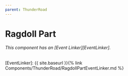 ```yaml
---
parent: ThunderRoad
---
```

# Ragdoll Part
###### This component has an [Event Linker][EventLinker].






[EventLinker]: {{ site.baseurl }}{% link Components/ThunderRoad/RagdollPartEventLinker.md %}